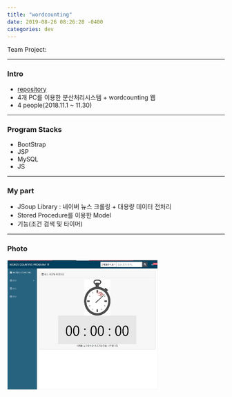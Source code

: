 ```yaml
---
title: "wordcounting"
date: 2019-08-26 08:26:28 -0400
categories: dev
---
```


Team Project:

---

### Intro
- [repository]
- 4개 PC를 이용한 분산처리시스템 + wordcounting 웹
- 4 people(2018.11.1 ~ 11.30)

---
### Program Stacks
- BootStrap
- JSP
- MySQL
- JS

---

### My part
- JSoup Library : 네이버 뉴스 크롤링 + 대용량 데이터 전처리
- Stored Procedure를 이용한 Model
- 기능(조건 검색 및 타이머)

---

### Photo
 <img src="/assets/images/3.jpg" alt="drawing" width="350" height="300"/>



[repository]: https://github.com/blackjayH/wordcounting

